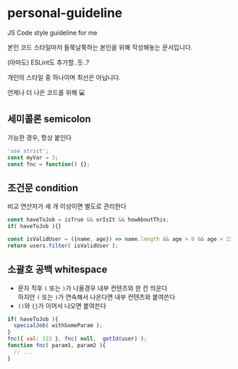 # personal-guideline
JS Code style guideline for me

본인 코드 스타일마저 들쭉날쭉하는 본인을 위해 작성해놓는 문서입니다.

(아마도) ESLint도 추가할..듯..?

개인의 스타일 중 하나이며 최선은 아닙니다.

언제나 더 나은 코드를 위해 💻


## 세미콜론 semicolon
가능한 경우, 항상 붙인다
```javascript
'use strict';
const myVar = 3;
const fnc = function() {};
```

## 조건문 condition
비교 연산자가 세 개 이상이면 별도로 관리한다
```javascript
const haveToJob = isTrue && orIsIt && howAboutThis;
if( haveToJob ){}

const isValidUser = ({name, age}) => name.length && age > 0 && age < 150;
return users.filter( isValidUser );
```

## 소괄호 공백 whitespace
- 문자 직후 `(` 또는 `)`가 나올경우 내부 컨텐츠와 한 칸 띄운다 \
  하지만 `(` 또는 `)`가 연속해서 나온다면 내부 컨텐츠와 붙여쓴다
- `()`와 `{}`가 이어서 나오면 붙여쓴다
```javascript
if( haveToJob ){
  specialJob( withSomeParam );
}
fnc({ val: 123 }, fnc( null,  getId(user) );
function fnc( param1, param2 ){
  // ...
}
```
